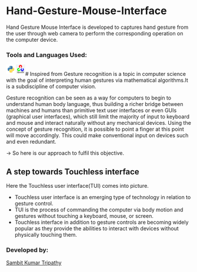 # Hand-Gesture-Mouse-Interface
Hand Gesture Mouse Interface is developed to captures hand gesture from the user through web camera to perform the corresponding operation on the computer device.

### Tools and Languages Used:
<img align="left" alt="python" width="26px" src="python.png" />
<img align="left" alt="opencv" width="26px" src="opencv.png" />
<br>
# Inspired from
Gesture recognition is a topic in computer science with the goal of interpreting human gestures via mathematical algorithms.It is a subdiscipline of computer vision.

Gesture recognition can be seen as a way for computers to begin to understand human body language, thus building a richer bridge between machines and humans than primitive text user interfaces or even GUIs (graphical user interfaces), which still limit the majority of input to keyboard and mouse and interact naturally without any mechanical devices. Using the concept of gesture recognition, it is possible to point a finger at this point will move accordingly. This could make conventional input on devices such and even redundant.

-> So here is our approach to fulfil this objective.



## A step towards Touchless interface
Here the Touchless user interface(TUI) comes into picture.
* Touchless user interface is an emerging type of technology in relation to gesture control.
* TUI is the process of commanding the computer via body motion and gestures without touching a keyboard, mouse, or screen.
* Touchless interface in addition to gesture controls are becoming widely popular as they provide the abilities to interact with devices without physically touching them.


### Developed by:
<a href="https://github.com/sambit221">Sambit Kumar Tripathy</a>
